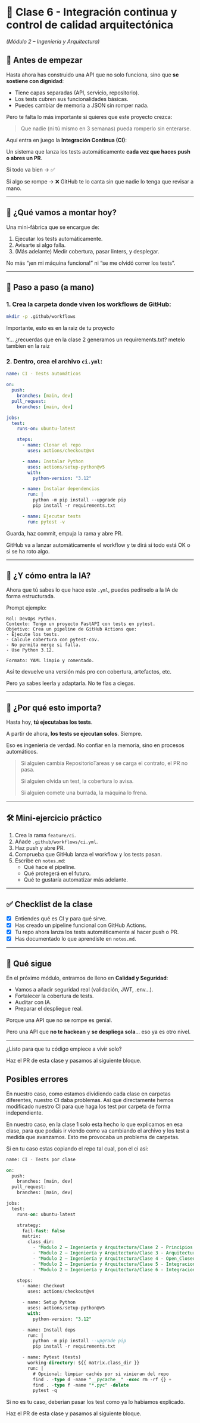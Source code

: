 # 🧠 Clase 6 - Integración continua y control de calidad arquitectónica

*(Módulo 2 – Ingeniería y Arquitectura)*

## 🧠 Antes de empezar

Hasta ahora has construido una API que no solo funciona, sino que **se sostiene con dignidad**:

- Tiene capas separadas (API, servicio, repositorio).
- Los tests cubren sus funcionalidades básicas.
- Puedes cambiar de memoria a JSON sin romper nada.

Pero te falta lo más importante si quieres que este proyecto crezca:

> Que nadie (ni tú mismo en 3 semanas) pueda romperlo sin enterarse.
> 

Aquí entra en juego la **Integración Continua (CI)**:

Un sistema que lanza los tests automáticamente **cada vez que haces push o abres un PR**.

Si todo va bien → ✅

Si algo se rompe → ❌ GitHub te lo canta sin que nadie lo tenga que revisar a mano.

---

## 🎯 ¿Qué vamos a montar hoy?

Una mini-fábrica que se encargue de:

1. Ejecutar los tests automáticamente.
2. Avisarte si algo falla.
3. (Más adelante) Medir cobertura, pasar linters, y desplegar.

No más “¡en mi máquina funciona!” ni “se me olvidó correr los tests”.

---

## 🧪 Paso a paso (a mano)

### 1. Crea la carpeta donde viven los workflows de GitHub:

```bash
mkdir -p .github/workflows

```
Importante, esto es en la raiz de tu proyecto

Y… ¿recuerdas que en la clase 2 generamos un requirements.txt? metelo tambien en la raiz

### 2. Dentro, crea el archivo `ci.yml`:

```yaml
name: CI - Tests automáticos

on:
  push:
    branches: [main, dev]
  pull_request:
    branches: [main, dev]

jobs:
  test:
    runs-on: ubuntu-latest

    steps:
      - name: Clonar el repo
        uses: actions/checkout@v4

      - name: Instalar Python
        uses: actions/setup-python@v5
        with:
          python-version: "3.12"

      - name: Instalar dependencias
        run: |
          python -m pip install --upgrade pip
          pip install -r requirements.txt

      - name: Ejecutar tests
        run: pytest -v

```

Guarda, haz commit, empuja la rama y abre PR.

GitHub va a lanzar automáticamente el workflow y te dirá si todo está OK o si se ha roto algo.

---

## 🤖 ¿Y cómo entra la IA?

Ahora que tú sabes lo que hace este `.yml`, puedes pedírselo a la IA de forma estructurada.

Prompt ejemplo:

```
Rol: DevOps Python.
Contexto: Tengo un proyecto FastAPI con tests en pytest.
Objetivo: Crea un pipeline de GitHub Actions que:
- Ejecute los tests.
- Calcule cobertura con pytest-cov.
- No permita merge si falla.
- Use Python 3.12.

Formato: YAML limpio y comentado.

```

Así te devuelve una versión más pro con cobertura, artefactos, etc.

Pero ya sabes leerla y adaptarla. No te fías a ciegas.

---

## 🧭 ¿Por qué esto importa?

Hasta hoy, **tú ejecutabas los tests**.

A partir de ahora, **los tests se ejecutan solos**. Siempre.

Eso es ingeniería de verdad. No confiar en la memoria, sino en procesos automáticos.

> Si alguien cambia RepositorioTareas y se carga el contrato, el PR no pasa.
> 
> 
> Si alguien olvida un test, la cobertura lo avisa.
> 
> Si alguien comete una burrada, la máquina lo frena.
> 

---

## 🛠️ Mini-ejercicio práctico

1. Crea la rama `feature/ci`.
2. Añade `.github/workflows/ci.yml`.
3. Haz push y abre PR.
4. Comprueba que GitHub lanza el workflow y los tests pasan.
5. Escribe en `notes.md`:
    - Qué hace el pipeline.
    - Qué protegerá en el futuro.
    - Qué te gustaría automatizar más adelante.

---

## ✅ Checklist de la clase

- [x]  Entiendes qué es CI y para qué sirve.
- [x]  Has creado un pipeline funcional con GitHub Actions.
- [x]  Tu repo ahora lanza los tests automáticamente al hacer push o PR.
- [x]  Has documentado lo que aprendiste en `notes.md`.

---

## 🌱 Qué sigue

En el próximo módulo, entramos de lleno en **Calidad y Seguridad**:

- Vamos a añadir seguridad real (validación, JWT, .env…).
- Fortalecer la cobertura de tests.
- Auditar con IA.
- Preparar el despliegue real.

Porque una API que no se rompe es genial.

Pero una API que **no te hackean** y **se despliega sola**... eso ya es otro nivel.

---

¿Listo para que tu código empiece a vivir solo?

Haz el PR de esta clase y pasamos al siguiente bloque.

## Posibles errores

En nuestro caso, como estamos dividiendo cada clase en carpetas diferentes, nuestro CI daba problemas. Asi que directamente hemos modificado nuestro CI para que haga los test por carpeta de forma independiente.

En nuestro caso, en la clase 1 solo esta hecho lo que explicamos en esa clase, para que podais ir viendo como va cambiando el archivo y los test a medida que avanzamos. Esto me provocaba un problema de carpetas.

Si en tu caso estas copiando el repo tal cual, pon el ci asi:

```sql
name: CI - Tests por clase

on:
  push:
    branches: [main, dev]
  pull_request:
    branches: [main, dev]

jobs:
  test:
    runs-on: ubuntu-latest

    strategy:
      fail-fast: false
      matrix:
        class_dir:
          - "Modulo 2 – Ingeniería y Arquitectura/Clase 2 - Principios SOLID y paradigmas de programacion"
          - "Modulo 2 – Ingeniería y Arquitectura/Clase 3 - Arquitectura limpia"
          - "Modulo 2 – Ingeniería y Arquitectura/Clase 4 - Open_Closed y Dependency Inversion"
          - "Modulo 2 – Ingeniería y Arquitectura/Clase 5 - Integracion y pruebas de arquitectura"
          - "Modulo 2 – Ingeniería y Arquitectura/Clase 6 - Integracion continua y control de calidad"

    steps:
      - name: Checkout
        uses: actions/checkout@v4

      - name: Setup Python
        uses: actions/setup-python@v5
        with:
          python-version: "3.12"

      - name: Install deps
        run: |
          python -m pip install --upgrade pip
          pip install -r requirements.txt

      - name: Pytest (tests)
        working-directory: ${{ matrix.class_dir }}
        run: |
          # Opcional: limpiar cachés por si vinieran del repo
          find . -type d -name "__pycache__" -exec rm -rf {} +
          find . -type f -name "*.pyc" -delete
          pytest -q

```

Si no es tu caso, deberian pasar los test como ya lo habiamos explicado.

Haz el PR de esta clase y pasamos al siguiente bloque.

